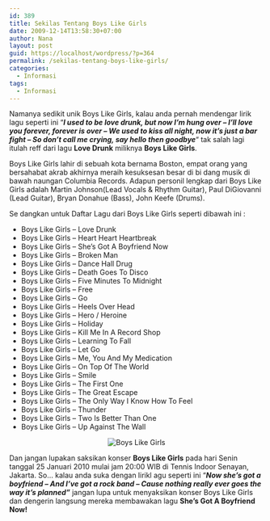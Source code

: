 ```yaml
---
id: 389
title: Sekilas Tentang Boys Like Girls
date: 2009-12-14T13:58:30+07:00
author: Nana
layout: post
guid: https://localhost/wordpress/?p=364
permalink: /sekilas-tentang-boys-like-girls/
categories:
  - Informasi
tags:
  - Informasi
---
```

<div>
  <p>
    Namanya sedikit unik Boys Like Girls, kalau anda pernah mendengar lirik lagu seperti ini “<em><strong>I used to be love drunk, but now I’m hung over &#8211; I’ll love you forever, forever is over &#8211; We used to kiss all night, now it’s just a bar fight &#8211; So don&#8217;t call me crying, say hello then goodbye</strong></em>“ tak salah lagi itulah reff dari lagu <strong>Love Drunk</strong> miliknya <strong>Boys Like Girls</strong>.
  </p>
  
  <p>
    Boys Like Girls lahir di sebuah kota bernama Boston, empat orang yang bersahabat akrab akhirnya meraih kesuksesan besar di bi dang musik di bawah naungan Columbia Records. Adapun personil lengkap dari Boys Like Girls adalah Martin Johnson(Lead Vocals & Rhythm Guitar), Paul DiGiovanni (Lead Guitar), Bryan Donahue (Bass), John Keefe (Drums).
  </p>
  
  <p>
    Se dangkan untuk Daftar Lagu dari Boys Like Girls seperti dibawah ini :
  </p>
  
  <ul>
    <li>
      Boys Like Girls &#8211; Love Drunk
    </li>
    <li>
      Boys Like Girls &#8211; Heart Heart Heartbreak
    </li>
    <li>
      Boys Like Girls &#8211; She&#8217;s Got A Boyfriend Now
    </li>
    <li>
      Boys Like Girls &#8211; Broken Man
    </li>
    <li>
      Boys Like Girls &#8211; Dance Hall Drug
    </li>
    <li>
      Boys Like Girls &#8211; Death Goes To Disco
    </li>
    <li>
      Boys Like Girls &#8211; Five Minutes To Midnight
    </li>
    <li>
      Boys Like Girls &#8211; Free
    </li>
    <li>
      Boys Like Girls &#8211; Go
    </li>
    <li>
      Boys Like Girls &#8211; Heels Over Head
    </li>
    <li>
      Boys Like Girls &#8211; Hero / Heroine
    </li>
    <li>
      Boys Like Girls &#8211; Holiday
    </li>
    <li>
      Boys Like Girls &#8211; Kill Me In A Record Shop
    </li>
    <li>
      Boys Like Girls &#8211; Learning To Fall
    </li>
    <li>
      Boys Like Girls &#8211; Let Go
    </li>
    <li>
      Boys Like Girls &#8211; Me, You And My Medication
    </li>
    <li>
      Boys Like Girls &#8211; On Top Of The World
    </li>
    <li>
      Boys Like Girls &#8211; Smile
    </li>
    <li>
      Boys Like Girls &#8211; The First One
    </li>
    <li>
      Boys Like Girls &#8211; The Great Escape
    </li>
    <li>
      Boys Like Girls &#8211; The Only Way I Know How To Feel
    </li>
    <li>
      Boys Like Girls &#8211; Thunder
    </li>
    <li>
      Boys Like Girls &#8211; Two Is Better Than One
    </li>
    <li>
      Boys Like Girls &#8211; Up Against The Wall
    </li>
  </ul>
</div>

<div>
  <div style="text-align: center">
    <img src="https://unsilster.com/wp-content/uploads/2009/gadget/tasikisme-02/BoysLikeGirls.jpg" border="0" alt="Boys Like Girls" title="Boys Like Girls" />
  </div></p>
</div>

<div>
  Dan jangan lupakan saksikan konser <strong>Boys Like Girls</strong> pada hari Senin tanggal 25 Januari 2010 mulai jam 20:00 WIB di Tennis Indoor Senayan, Jakarta. So… kalau anda suka dengan lirikl agu seperti ini “<em><strong>Now she&#8217;s got a boyfriend &#8211; And I&#8217;ve got a rock band &#8211; Cause nothing really ever goes the way it&#8217;s planned”</strong></em> jangan lupa untuk menyaksikan konser Boys Like Girls dan dengerin langsung mereka membawakan lagu <strong>She&#8217;s Got A Boyfriend Now!</strong>
</div>